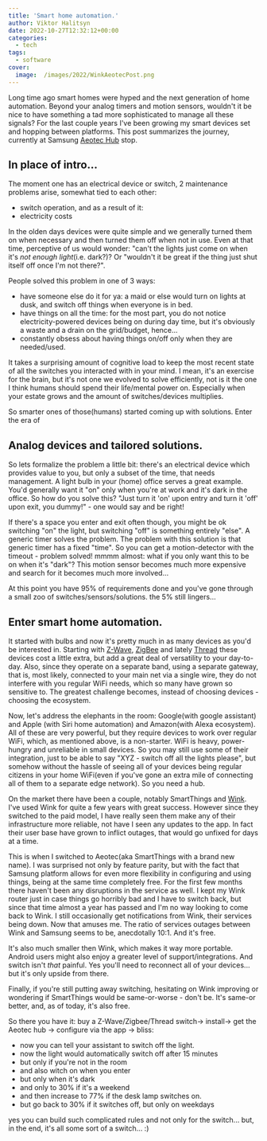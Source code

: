 ```yaml
---
title: 'Smart home automation.'
author: Viktor Halitsyn
date: 2022-10-27T12:32:12+00:00
categories:
  - tech
tags:
  - software
cover:
  image:  /images/2022/WinkAeotecPost.png
---
```


Long time ago smart homes were hyped and the next generation of home automation. Beyond your analog timers and motion sensors, wouldn't it be nice to have something a tad more sophisticated to manage all these signals? For the last couple years I've been growing my smart devices set and hopping between platforms. This post summarizes the journey, currently at Samsung [Aeotec Hub][1] stop.

## In place of intro...

The moment one has an electrical device or switch, 2 maintenance problems arise, somewhat tied to each other:

* switch operation, and as a result of it:
* electricity costs

In the olden days devices were quite simple and we generally turned them on when necessary and then turned them off when not in use. Even at that time, perceptive of us would wonder: "can't the lights just come on when it's *not enough light*(i.e. dark?)? Or "wouldn't it be great if the thing just shut itself off once I'm not there?".

People solved this problem in one of 3 ways:
- have someone else do it for ya: a maid or else would turn on lights at dusk, and switch off things when everyone is in bed.
- have things on all the time: for the most part, you do not notice electricity-powered devices being on during day time, but it's obviously a waste and a drain on the grid/budget, hence...
- constantly obsess about having things on/off only when they are needed/used.

It takes a surprising amount of cognitive load to keep the most recent state of all the switches you interacted with in your mind. I mean, it's an exercise for the brain, but it's not one we evolved to solve efficiently, not is it the one I think humans should spend their life/mental power on. Especially when your estate grows and the amount of switches/devices multiplies.

So smarter ones of those(humans) started coming up with solutions. Enter the era of

## Analog devices and tailored solutions.

So lets formalize the problem a little bit: there's an electrical device which provides value to you, but only a subset of the time, that needs management. A light bulb in your (home) office serves a great example. You'd generally want it "on" only when you're at work and it's dark in the office. So how do you solve this?
"Just turn it 'on' upon entry and turn it 'off' upon exit, you dummy!" - one would say and be right!

If there's a space you enter and exit often though, you might be ok switching "on" the light, but switching "off" is something entirely "else". A generic timer solves the problem. The problem with this solution is that generic timer has a fixed "time". So you can get a motion-detector with the timeout - problem solved! mmmm almost: what if you only want this to be on when it's "dark"? This motion sensor becomes much more expensive and search for it becomes much more involved...

At this point you have 95% of requirements done and you've gone through a small zoo of switches/sensors/solutions. the 5% still lingers...

## Enter smart home automation.
It started with bulbs and now it's pretty much in as many devices as you'd be interested in. Starting with [Z-Wave][5], [ZigBee][4] and lately [Thread][3] these devices cost a little extra, but add a great deal of versatility to your day-to-day. Also, since they operate on a separate band, using a separate gateway, that is, most likely, connected to your main net via a single wire, they do not interfere with you regular WiFi needs, which so many have grown so sensitive to. The greatest challenge becomes, instead of choosing devices - choosing the ecosystem.

Now, let's address the elephants in the room: Google(with google assistant) and Apple (with Siri home automation) and Amazon(with Alexa ecosystem). All of these are very powerful, but they require devices to work over regular WiFi, which, as mentioned above, is a non-starter. WiFi is heavy, power-hungry and unreliable in small devices. So you may still use some of their integration, just to be able to say "XYZ - switch off all the lights please", but somehow without the hassle of seeing all of your devices being regular citizens in your home WiFi(even if you've gone an extra mile of connecting all of them to a separate edge network). So you need a hub.

On the market there have been a couple, notably SmartThings and [Wink][2]. I've used Wink for quite a few years with great success. However since they switched to the paid model, I have really seen them make any of their infrastructure more reliable, not have I seen any updates to the app. In fact their user base have grown to inflict outages, that would go unfixed for days at a time.

This is when I switched to Aeotec(aka SmartThings with a brand new name). I was surprised not only by feature parity, but with the fact that Samsung platform allows for even more flexibility in configuring and using things, being at the same time completely free. For the first few months there haven't been any disruptions in the service as well. I kept my Wink router just in case things go horribly bad and I have to switch back, but since that time almost a year has passed and I'm no way looking to come back to Wink. I still occasionally get notifications from Wink, their services being down. Now that amuses me. The ratio of services outages between Wink and Samsung seems to be, anecdotally 10:1. And it's free.

It's also much smaller then Wink, which makes it way more portable. Android users might also enjoy a greater level of support/integrations. And switch isn't _that_ painful. Yes you'll need to reconnect all of your devices... but it's only upside from there.

Finally, if you're still putting away switching, hesitating on Wink improving or wondering if SmartThings would be same-or-worse - don't be. It's same-or better, and, as of today, it's also free.

So there you have it: buy a Z-Wave/Zigbee/Thread switch-> install-> get the Aeotec hub -> configure via the app -> bliss: 

* now you can tell your assistant to switch off the light.
* now the light would automatically switch off after 15 minutes
* but only if you're not in the room
* and also witch on when you enter
* but only when it's dark
* and only to 30% if it's a weekend
* and then increase to 77% if the desk lamp switches on.
* but go back to 30% if it switches off, but only on weekdays

yes you can build such complicated rules and not only for the switch... but, in the end, it's all some sort of a switch... :)

 [1]: https://aeotec.com/products/aeotec-smartthings-hub/
 [2]: https://www.wink.com/products/wink-hub/
 [3]: http://threadgroup.org
 [4]: https://csa-iot.org/all-solutions/zigbee/
 [5]: https://www.z-wave.com

